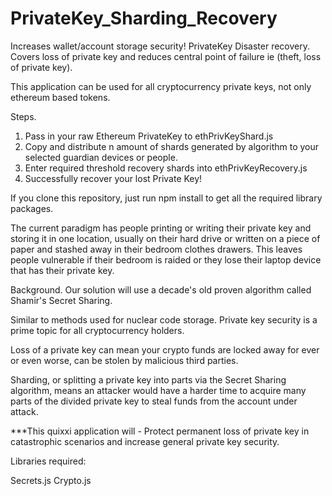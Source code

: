 # PrivateKey_Sharding_Recovery
Increases wallet/account storage security! PrivateKey Disaster recovery. Covers loss of private key and reduces central point of failure ie (theft, loss of private key).

This application can be used for all cryptocurrency private keys, not only ethereum based tokens.

Steps.
1. Pass in your raw Ethereum PrivateKey to ethPrivKeyShard.js
2. Copy and distribute n amount of shards generated by algorithm to your selected guardian devices or people.
3. Enter required threshold recovery shards into ethPrivKeyRecovery.js
4. Successfully recover your lost Private Key! 

If you clone this repository, just run npm install to get all the required library packages.

The current paradigm has people printing or writing their private key and storing it in one location, usually on their hard drive or written on a piece of paper and stashed away in their bedroom clothes drawers.
This leaves people vulnerable if their bedroom is raided or they lose their laptop device that has their private key.

Background.
Our solution will use a decade's old proven algorithm called Shamir's Secret Sharing.

Similar to methods used for nuclear code storage.
Private key security is a prime topic for all cryptocurrency holders.

Loss of a private key can mean your crypto funds are locked away for ever or even worse, can be stolen by malicious third parties.

Sharding, or splitting a private key into parts via the Secret Sharing algorithm, means an attacker would have a harder time to acquire many parts of the divided private key to steal funds from the account under attack.

***This quixxi application will - Protect permanent loss of private key in catastrophic scenarios and increase general private key security.

Libraries required:

Secrets.js
Crypto.js